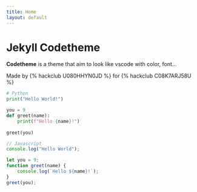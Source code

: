 ```yaml
---
title: Home
layout: default
---
```


# Jekyll Codetheme

**Codetheme** is a theme that aim to look like vscode with color, font...

Made by {% hackclub U080HHYN0JD %} for {% hackclub C08K7ARJ58U %}

```python
# Python
print("Hello World!")

you = 9
def greet(name):
    print(f"Hello {name}!")
    
greet(you)
```

```javascript
// Javascript
console.log("Hello World");

let you = 9;
function greet(name) {
    console.log(`Hello ${name}!`);
}
greet(you);
```